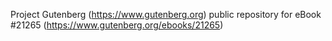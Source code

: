 Project Gutenberg (https://www.gutenberg.org) public repository for eBook #21265 (https://www.gutenberg.org/ebooks/21265)
